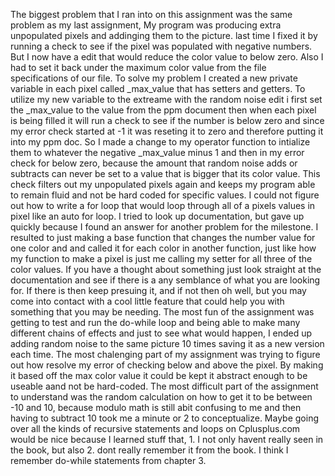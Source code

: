 The biggest problem that I ran into on this assignment was the same problem as my last assignment, My program was
producing extra unpopulated pixels and addinging them to the picture. last time I fixed it by running a check to 
see if the pixel was populated with negative numbers. But I now have a edit that would reduce the color value to
below zero. Also I had to set it back under the maximum color value from the file specifications of our file. To
solve my problem I created a new private variable in each pixel called _max_value that has setters and getters.
To utilize my new variable to the extreame with the random noise edit i first set the _max_value to the value
from the ppm document then when each pixel is being filled it will run a check to see if the number is below zero
and since my error check started at -1 it was reseting it to zero and therefore putting it into my ppm doc. So I 
made a change to my operator function to intialize them to whatever the negative _max_value minus 1 and then in 
my error check for below zero, because the amount that random noise adds or subtracts can never be set to a value 
that is bigger that its color value. This check filters out my unpopulated pixels again and keeps my program
able to remain fluid and not be hard coded for specific values. I could not figure out how to write a for loop
that would loop through all of a pixels values in pixel like an auto for loop. I tried to look up documentation, 
but gave up quickly because I found an answer for another problem for the milestone. I resulted to just making a
base function that changes the number value for one color and and called it for each color in another function,
just like how my function to make a pixel is just me calling my setter for all three of the color values. If you 
have a thought about something just look straight at the documentation and see if there is a any semblance of what
you are looking for. If there is then keep presuing it, and if not then oh well, but you may come into contact
with a cool little feature that could help you with something that you may be needing. The most fun of the 
assignment was getting to test and run the do-while loop and being able to make many different chains of effects
and just to see what would happen, I ended up adding random noise to the same picture 10 times saving it as a new
version each time. The most chalenging part of my assignment was trying to figure out how resolve my error of 
checking below and above the pixel. By making it based off the max color value it could be kept it abstract enough
to be useable aand not be hard-coded. The most difficult part of the assignment to understand was the random 
calculation on how to get it to be between -10 and 10, because modulo math is still abit confusing to me and then 
having to subtract 10 took me a minute or 2 to conceptualize. Maybe going over all the kinds of recursive
statements and loops on Cplusplus.com would be nice because I learned stuff that, 1. I not only havent really seen
in the book, but also 2. dont really remember it from the book. I think I remember do-while statements from 
chapter 3.